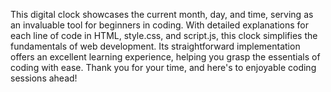 This digital clock showcases the current month, day, and time, serving as an invaluable tool for beginners in coding.
With detailed explanations for each line of code in HTML, style.css, and script.js, this clock simplifies the
fundamentals of web development. Its straightforward implementation offers an excellent learning experience, 
helping you grasp the essentials of coding with ease. Thank you for your time, 
and here's to enjoyable coding sessions ahead!
